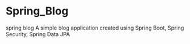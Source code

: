 # Spring_Blog
spring blog A simple blog application created using Spring Boot, Spring Security, Spring Data JPA
